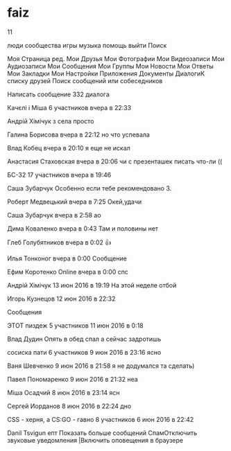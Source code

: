 # faiz



















11


люди
сообщества
игры
музыка
помощь
выйти
Поиск

Моя Страница
ред.
Мои Друзья
Мои Фотографии
Мои Видеозаписи
Мои Аудиозаписи
Мои Сообщения
Мои Группы
Мои Новости
Мои Ответы
Мои Закладки
Мои Настройки
Приложения
Документы
ДиалогиК списку друзей
Поиск сообщений или собеседников

Написать сообщение
332 диалога
	
Качєлі і Міша
6 участников
вчера в 22:33

Андрій Хімічук
з села просто	
	
Галина Борисова
вчера в 22:12
но что успевала	
	
Влад Кобец
вчера в 20:10
я еще не искал	
	
Анастасия Стаховская
вчера в 20:06
чи с презенташек писать что-ли ((	
	
БС-32
17 участников
вчера в 19:46

Саша Зубарчук
Особенно если тебе рекомендовано 3.	
	
Роберт Медвецький
вчера в 7:25
Окей,удачи	
	
Саша Зубарчук
вчера в 2:58
ао	
	
Дима Коваленко
вчера в 0:43
Там и половины нет	
	
Глеб Голубятников
вчера в 0:02
👍	
	
Илья Тонконог
вчера в 0:00
Cообщение
	
Ефим Коротенко
Online
вчера в 0:00
спс	
	
Андрій Хімічук
13 июн 2016 в 19:19
На этой неделе отбой	
	
Игорь Кузнецов
12 июн 2016 в 22:32

Cообщения
	
ЭТОТ пиздеж
5 участников
11 июн 2016 в 0:18

Влад Дудин
Опять в обед спал а сейчас задротишь	
	
сосиска пати
6 участников
9 июн 2016 в 23:16
ясно	
	
Ваня Шевченко
9 июн 2016 в 21:58
я не додумался та сделать)	
	
Павел Пономаренко
9 июн 2016 в 21:32
неа	
	
Міша Осадчий
8 июн 2016 в 23:14
ясн	
	
Сергей Иорданов
8 июн 2016 в 22:24
дно	
	
CSS - херня, а CS:GO - гавно
8 участников
6 июн 2016 в 22:42

Danil Tsvigun
епт	
Показать больше сообщений
СпамОтключить звуковые уведомления
|Включить оповещения в браузере
